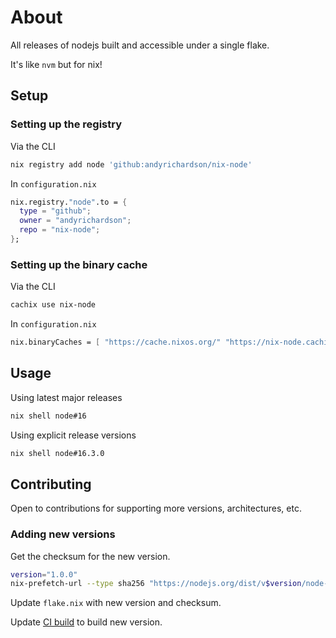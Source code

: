 # About

All releases of nodejs built and accessible under a single flake.

It's like `nvm` but for nix! 

## Setup

### Setting up the registry

Via the CLI

```sh
nix registry add node 'github:andyrichardson/nix-node'
```

In `configuration.nix`

```nix
nix.registry."node".to = {
  type = "github";
  owner = "andyrichardson";
  repo = "nix-node";
};
```

### Setting up the binary cache

Via the CLI

```sh
cachix use nix-node
```

In `configuration.nix`

```nix
nix.binaryCaches = [ "https://cache.nixos.org/" "https://nix-node.cachix.org/" ]
```

## Usage

Using latest major releases

```sh
nix shell node#16
```

Using explicit release versions

```sh
nix shell node#16.3.0
```

## Contributing

Open to contributions for supporting more versions, architectures, etc.

### Adding new versions

Get the checksum for the new version.

```sh
version="1.0.0"
nix-prefetch-url --type sha256 "https://nodejs.org/dist/v$version/node-v$version.tar.xz"
```

Update `flake.nix` with new version and checksum.

Update [CI build](https://github.com/andyrichardson/nix-node/blob/master/.github/workflows/build.yml#L10) to build new version.
